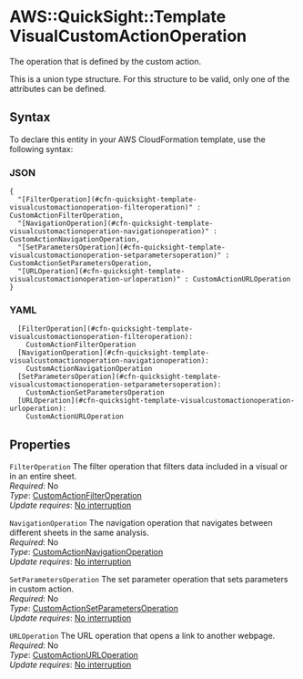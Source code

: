 # AWS::QuickSight::Template VisualCustomActionOperation<a name="aws-properties-quicksight-template-visualcustomactionoperation"></a>

The operation that is defined by the custom action\.

This is a union type structure\. For this structure to be valid, only one of the attributes can be defined\.

## Syntax<a name="aws-properties-quicksight-template-visualcustomactionoperation-syntax"></a>

To declare this entity in your AWS CloudFormation template, use the following syntax:

### JSON<a name="aws-properties-quicksight-template-visualcustomactionoperation-syntax.json"></a>

```
{
  "[FilterOperation](#cfn-quicksight-template-visualcustomactionoperation-filteroperation)" : CustomActionFilterOperation,
  "[NavigationOperation](#cfn-quicksight-template-visualcustomactionoperation-navigationoperation)" : CustomActionNavigationOperation,
  "[SetParametersOperation](#cfn-quicksight-template-visualcustomactionoperation-setparametersoperation)" : CustomActionSetParametersOperation,
  "[URLOperation](#cfn-quicksight-template-visualcustomactionoperation-urloperation)" : CustomActionURLOperation
}
```

### YAML<a name="aws-properties-quicksight-template-visualcustomactionoperation-syntax.yaml"></a>

```
  [FilterOperation](#cfn-quicksight-template-visualcustomactionoperation-filteroperation):
    CustomActionFilterOperation
  [NavigationOperation](#cfn-quicksight-template-visualcustomactionoperation-navigationoperation):
    CustomActionNavigationOperation
  [SetParametersOperation](#cfn-quicksight-template-visualcustomactionoperation-setparametersoperation):
    CustomActionSetParametersOperation
  [URLOperation](#cfn-quicksight-template-visualcustomactionoperation-urloperation):
    CustomActionURLOperation
```

## Properties<a name="aws-properties-quicksight-template-visualcustomactionoperation-properties"></a>

`FilterOperation` <a name="cfn-quicksight-template-visualcustomactionoperation-filteroperation"></a>
The filter operation that filters data included in a visual or in an entire sheet\.  
_Required_: No  
_Type_: [CustomActionFilterOperation](aws-properties-quicksight-template-customactionfilteroperation.md)  
_Update requires_: [No interruption](https://docs.aws.amazon.com/AWSCloudFormation/latest/UserGuide/using-cfn-updating-stacks-update-behaviors.html#update-no-interrupt)

`NavigationOperation` <a name="cfn-quicksight-template-visualcustomactionoperation-navigationoperation"></a>
The navigation operation that navigates between different sheets in the same analysis\.  
_Required_: No  
_Type_: [CustomActionNavigationOperation](aws-properties-quicksight-template-customactionnavigationoperation.md)  
_Update requires_: [No interruption](https://docs.aws.amazon.com/AWSCloudFormation/latest/UserGuide/using-cfn-updating-stacks-update-behaviors.html#update-no-interrupt)

`SetParametersOperation` <a name="cfn-quicksight-template-visualcustomactionoperation-setparametersoperation"></a>
The set parameter operation that sets parameters in custom action\.  
_Required_: No  
_Type_: [CustomActionSetParametersOperation](aws-properties-quicksight-template-customactionsetparametersoperation.md)  
_Update requires_: [No interruption](https://docs.aws.amazon.com/AWSCloudFormation/latest/UserGuide/using-cfn-updating-stacks-update-behaviors.html#update-no-interrupt)

`URLOperation` <a name="cfn-quicksight-template-visualcustomactionoperation-urloperation"></a>
The URL operation that opens a link to another webpage\.  
_Required_: No  
_Type_: [CustomActionURLOperation](aws-properties-quicksight-template-customactionurloperation.md)  
_Update requires_: [No interruption](https://docs.aws.amazon.com/AWSCloudFormation/latest/UserGuide/using-cfn-updating-stacks-update-behaviors.html#update-no-interrupt)
